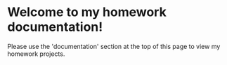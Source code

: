 # Welcome to my homework documentation!
Please use the 'documentation' section at the top of this page to view my homework projects.
